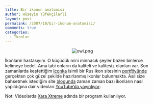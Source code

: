 ```yaml
---
title: Bir ikonun anatomisi
author: Hüseyin Tüfekçilerli
layout: post
permalink: /2007/10/bir-ikonun-anatomisi/
comments: true
categories:
  - İkonlar
---
```

<p style="text-align: center">
  <img src="http://huseyint.com/wp-content/uploads/2007/10/owl.png" alt="owl.png" />
</p>

İkonların hastasıyım. O küçücük mini minnacık şeyler bazen binlerce kelimeye bedel. Ama tabi onların da kaliteli ve kalitesiz olanları var. Son zamanlarda keşfettiğim [Iconka][1] isimli bir Rus ikon sitesinin [portföyünde][2] gerçekten çok güzel şekilde hazırlanmış ikonlar bulunmakta. Asıl size bahsetmek istediğim site [blogunda][3] zaman zaman bazı ikonların nasıl yapıldığına dair videoları [YouTube&#8217;da yayınlıyor][4]:

<p style="text-align: center">
</p>

<p style="text-align: center">
</p>

<p style="text-align: center">
</p>

Not: Videolarda [Xara Xtreme][5] adında bir program kullanılıyor.

 [1]: http://iconka.com/ "Iconka.com (icons, illustrations, interfaces)"
 [2]: http://iconka.com/works/ "Iconka portföyü"
 [3]: http://iconka.com/blog/lang/en/
 [4]: http://www.youtube.com/user/ikonkaru
 [5]: http://www.xara.com/products/xtreme/